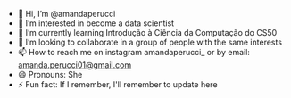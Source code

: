 - 👋 Hi, I’m @amandaperucci 
- 👀 I’m interested in become a data scientist
- 🌱 I’m currently learning Introdução à Ciência da Computação do CS50
- 💞️ I’m looking to collaborate in a group of people with the same interests
- 📫 How to reach me on instagram amandaperucci_ or by email: amanda.perucci01@gmail.com
- 😄 Pronouns: She
- ⚡ Fun fact: If I remember, I'll remember to update here

<!---
amandaperucci/amandaperucci is a ✨ special ✨ repository because its `README.md` (this file) appears on your GitHub profile.
You can click the Preview link to take a look at your changes.
--->
